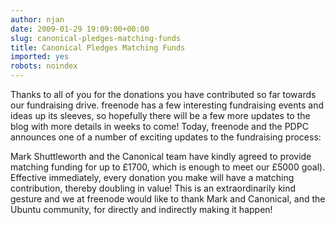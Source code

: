 ```yaml
---
author: njan
date: 2009-01-29 19:09:00+00:00
slug: canonical-pledges-matching-funds
title: Canonical Pledges Matching Funds
imported: yes
robots: noindex
---
```

Thanks to all of you for the donations you have contributed so far towards our fundraising drive. freenode has a few interesting fundraising events and ideas up its sleeves, so hopefully there will be a few more updates to the blog with more details in weeks to come!  Today, freenode and the PDPC announces one of a number of exciting updates to the fundraising process:




Mark Shuttleworth and the Canonical team have kindly agreed to provide matching funding for up to £1700, which is enough to meet our £5000 goal). Effective immediately, every donation you make will have a matching contribution, thereby doubling in value! This is an extraordinarily kind gesture and we at freenode would like to thank Mark and Canonical, and the Ubuntu community, for directly and indirectly making it happen!



